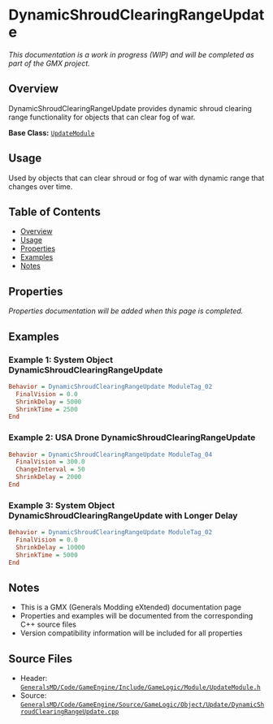 # DynamicShroudClearingRangeUpdate

*This documentation is a work in progress (WIP) and will be completed as part of the GMX project.*

## Overview

DynamicShroudClearingRangeUpdate provides dynamic shroud clearing range functionality for objects that can clear fog of war.

**Base Class:** [`UpdateModule`](../../GeneralsMD/Code/GameEngine/Include/GameLogic/Module/UpdateModule.h)

## Usage

Used by objects that can clear shroud or fog of war with dynamic range that changes over time.

## Table of Contents

- [Overview](#overview)
- [Usage](#usage)
- [Properties](#properties)
- [Examples](#examples)
- [Notes](#notes)

## Properties

*Properties documentation will be added when this page is completed.*

## Examples

### Example 1: System Object DynamicShroudClearingRangeUpdate
```ini
Behavior = DynamicShroudClearingRangeUpdate ModuleTag_02
  FinalVision = 0.0 
  ShrinkDelay = 5000
  ShrinkTime = 2500
End
```

### Example 2: USA Drone DynamicShroudClearingRangeUpdate
```ini
Behavior = DynamicShroudClearingRangeUpdate ModuleTag_04
  FinalVision = 300.0 
  ChangeInterval = 50
  ShrinkDelay = 2000
End
```

### Example 3: System Object DynamicShroudClearingRangeUpdate with Longer Delay
```ini
Behavior = DynamicShroudClearingRangeUpdate ModuleTag_02
  FinalVision = 0.0 
  ShrinkDelay = 10000
  ShrinkTime = 5000
End
```

## Notes

- This is a GMX (Generals Modding eXtended) documentation page
- Properties and examples will be documented from the corresponding C++ source files
- Version compatibility information will be included for all properties

## Source Files

- Header: [`GeneralsMD/Code/GameEngine/Include/GameLogic/Module/UpdateModule.h`](../../GeneralsMD/Code/GameEngine/Include/GameLogic/Module/UpdateModule.h)
- Source: [`GeneralsMD/Code/GameEngine/Source/GameLogic/Object/Update/DynamicShroudClearingRangeUpdate.cpp`](../../GeneralsMD/Code/GameEngine/Source/GameLogic/Object/Update/DynamicShroudClearingRangeUpdate.cpp)

